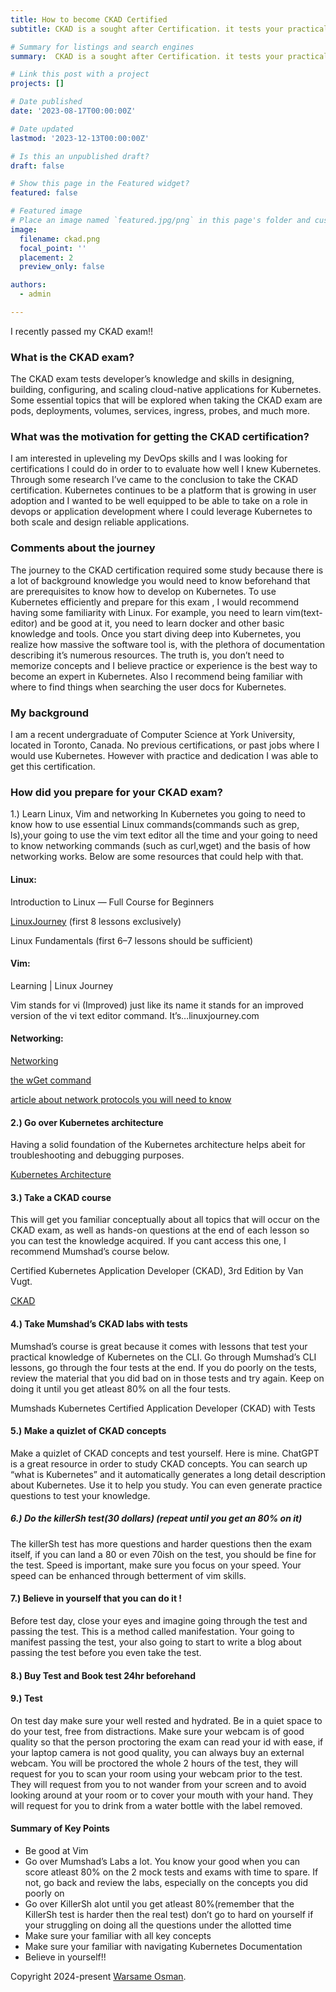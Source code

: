 ```yaml
---
title: How to become CKAD Certified
subtitle: CKAD is a sought after Certification. it tests your practical skills in Kubernetes, from deployments to Helm, CKAD encorporates the prominent features that developers use in Kubernetes.

# Summary for listings and search engines
summary:  CKAD is a sought after Certification. it tests your practical skills in Kubernetes, from deployments to Helm, CKAD encorporates the prominent features that developers use in Kubernetes.

# Link this post with a project
projects: []

# Date published
date: '2023-08-17T00:00:00Z'

# Date updated
lastmod: '2023-12-13T00:00:00Z'

# Is this an unpublished draft?
draft: false

# Show this page in the Featured widget?
featured: false

# Featured image
# Place an image named `featured.jpg/png` in this page's folder and customize its options here.
image:
  filename: ckad.png
  focal_point: ''
  placement: 2
  preview_only: false

authors:
  - admin

---
```


I recently passed my CKAD exam!!

### What is the CKAD exam?
The CKAD exam tests developer’s knowledge and skills in designing, building, configuring, and scaling cloud-native applications for Kubernetes. Some essential topics that will be explored when taking the CKAD exam are pods, deployments, volumes, services, ingress, probes, and much more.

### What was the motivation for getting the CKAD certification?
I am interested in upleveling my DevOps skills and I was looking for certifications I could do in order to to evaluate how well I knew Kubernetes. Through some research I’ve came to the conclusion to take the CKAD certification. Kubernetes continues to be a platform that is growing in user adoption and I wanted to be well equipped to be able to take on a role in devops or application development where I could leverage Kubernetes to both scale and design reliable applications.

### Comments about the journey
The journey to the CKAD certification required some study because there is a lot of background knowledge you would need to know beforehand that are prerequisites to know how to develop on Kubernetes. To use Kubernetes efficiently and prepare for this exam , I would recommend having some familiarity with Linux. For example, you need to learn vim(text-editor) and be good at it, you need to learn docker and other basic knowledge and tools. Once you start diving deep into Kubernetes, you realize how massive the software tool is, with the plethora of documentation describing it’s numerous resources. The truth is, you don’t need to memorize concepts and I believe practice or experience is the best way to become an expert in Kubernetes. Also I recommend being familiar with where to find things when searching the user docs for Kubernetes.

### My background
I am a recent undergraduate of Computer Science at York University, located in Toronto, Canada. No previous certifications, or past jobs where I would use Kubernetes. However with practice and dedication I was able to get this certification.

### How did you prepare for your CKAD exam?
1.) Learn Linux, Vim and networking
In Kubernetes you going to need to know how to use essential Linux commands(commands such as grep, ls),your going to use the vim text editor all the time and your going to need to know networking commands (such as curl,wget) and the basis of how networking works. Below are some resources that could help with that.

#### Linux:

Introduction to Linux — Full Course for Beginners

[LinuxJourney](https://linuxjourney.com/) (first 8 lessons exclusively)

Linux Fundamentals (first 6–7 lessons should be sufficient)

#### Vim:

Learning | Linux Journey

Vim stands for vi (Improved) just like its name it stands for an improved version of the vi text editor command. It’s…linuxjourney.com

#### Networking:

[Networking](https://www.youtube.com/watch?v=Xy7fDxz39FM)


[the wGet command](https://www.youtube.com/watch?v=F80Z5qd2b_4)

[article about network protocols you will need to know](https://www.techtarget.com/searchnetworking/feature/12-common-network-protocols-and-their-functions-explained) 

#### 2.) Go over Kubernetes architecture
Having a solid foundation of the Kubernetes architecture helps abeit for troubleshooting and debugging purposes.

[Kubernetes Architecture](https://www.youtube.com/watch?v=umXEmn3cMWY)

#### 3.) Take a CKAD course
This will get you familiar conceptually about all topics that will occur on the CKAD exam, as well as hands-on questions at the end of each lesson so you can test the knowledge acquired. If you cant access this one, I recommend Mumshad’s course below.

Certified Kubernetes Application Developer (CKAD), 3rd Edition by Van Vugt.

[CKAD](https://www.udemy.com/course/certified-kubernetes-application-developer/learn/lecture/13074218#overview)

#### 4.) Take Mumshad’s CKAD labs with tests
Mumshad’s course is great because it comes with lessons that test your practical knowledge of Kubernetes on the CLI. Go through Mumshad’s CLI lessons, go through the four tests at the end. If you do poorly on the tests, review the material that you did bad on in those tests and try again. Keep on doing it until you get atleast 80% on all the four tests.

Mumshads Kubernetes Certified Application Developer (CKAD) with Tests

#### 5.) Make a quizlet of CKAD concepts
Make a quizlet of CKAD concepts and test yourself. Here is mine. ChatGPT is a great resource in order to study CKAD concepts. You can search up “what is Kubernetes” and it automatically generates a long detail description about Kubernetes. Use it to help you study. You can even generate practice questions to test your knowledge.

##### 6.) Do the killerSh test(30 dollars) (repeat until you get an 80% on it)
The killerSh test has more questions and harder questions then the exam itself, if you can land a 80 or even 70ish on the test, you should be fine for the test. Speed is important, make sure you focus on your speed. Your speed can be enhanced through betterment of vim skills.

#### 7.) Believe in yourself that you can do it !
Before test day, close your eyes and imagine going through the test and passing the test. This is a method called manifestation. Your going to manifest passing the test, your also going to start to write a blog about passing the test before you even take the test.

#### 8.) Buy Test and Book test 24hr beforehand
#### 9.) Test
On test day make sure your well rested and hydrated. Be in a quiet space to do your test, free from distractions. Make sure your webcam is of good quality so that the person proctoring the exam can read your id with ease, if your laptop camera is not good quality, you can always buy an external webcam. You will be proctored the whole 2 hours of the test, they will request for you to scan your room using your webcam prior to the test. They will request from you to not wander from your screen and to avoid looking around at your room or to cover your mouth with your hand. They will request for you to drink from a water bottle with the label removed.

#### Summary of Key Points
- Be good at Vim
- Go over Mumshad’s Labs a lot. You know your good when you can score atleast 80% on the 2 mock tests and exams with time to spare. If not, go back and review the labs, especially on the concepts you did poorly on
- Go over KillerSh alot until you get atleast 80%(remember that the KillerSh test is harder then the real test) don’t go to hard on yourself if your struggling on doing all the questions under the allotted time
- Make sure your familiar with all key concepts
- Make sure your familiar with navigating Kubernetes Documentation
- Believe in yourself!!
























Copyright 2024-present [Warsame Osman](https://www.warsameosman.com).

